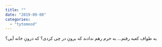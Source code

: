 ```yaml
---
title: ""
date: "2019-09-08"
categories: 
  - "tytomood"
---
```


به طواف کعبه رفتم... به حرم رهم ندادند که برونِ در چی کردی؟ که درونِ خانه آیی؟
